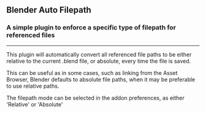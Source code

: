 ## Blender Auto Filepath

### A simple plugin to enforce a specific type of filepath for referenced files
---
This plugin will automatically convert all referenced file paths to be either relative to the current .blend file, or absolute, every time the file is saved. 


This can be useful as in some cases, such as linking from the Asset Browser, Blender defaults to absolute file paths, when it may be preferable to use relative paths.

The filepath mode can be selected in the addon preferences, as either 'Relative' or 'Absolute'